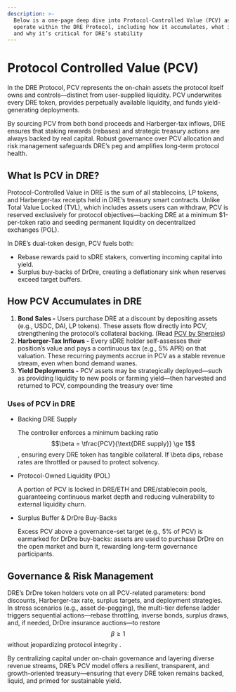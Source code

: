 ```yaml
---
description: >-
  Below is a one-page deep dive into Protocol-Controlled Value (PCV) as it will
  operate within the DRE Protocol, including how it accumulates, what it backs,
  and why it’s critical for DRE’s stability
---
```


# Protocol Controlled Value (PCV)

In the DRE Protocol, PCV represents the on-chain assets the protocol itself owns and controls—distinct from user-supplied liquidity. PCV underwrites every DRE token, provides perpetually available liquidity, and funds yield-generating deployments.

By sourcing PCV from both bond proceeds and Harberger-tax inflows, DRE ensures that staking rewards (rebases) and strategic treasury actions are always backed by real capital. Robust governance over PCV allocation and risk management safeguards DRE’s peg and amplifies long-term protocol health.

## What Is PCV in DRE?

Protocol-Controlled Value in DRE is the sum of all stablecoins, LP tokens, and Harberger-tax receipts held in DRE’s treasury smart contracts. Unlike Total Value Locked (TVL), which includes assets users can withdraw, PCV is reserved exclusively for protocol objectives—backing DRE at a minimum $1-per-token ratio and seeding permanent liquidity on decentralized exchanges (POL).

In DRE’s dual-token design, PCV fuels both:

* Rebase rewards paid to sDRE stakers, converting incoming capital into yield.
* Surplus buy-backs of DrDre, creating a deflationary sink when reserves exceed target buffers.

## How PCV Accumulates in DRE

1. **Bond Sales -** Users purchase DRE at a discount by depositing assets (e.g., USDC, DAI, LP tokens). These assets flow directly into PCV, strengthening the protocol’s collateral backing. (Read [PCV by Sherpies](https://medium.com/sherpa-library/in-pcv-we-trust-e07ed4c5051))
2. **Harberger-Tax Inflows -** Every sDRE holder self-assesses their position’s value and pays a continuous tax (e.g., 5% APR) on that valuation. These recurring payments accrue in PCV as a stable revenue stream, even when bond demand wanes.&#x20;
3. **Yield Deployments -** PCV assets may be strategically deployed—such as providing liquidity to new pools or farming yield—then harvested and returned to PCV, compounding the treasury over time

### Uses of PCV in DRE

*   Backing DRE Supply

    The controller enforces a minimum backing ratio $$\beta = \tfrac{PCV}{\text{DRE supply}} \ge 1$$, ensuring every DRE token has tangible collateral. If \beta dips, rebase rates are throttled or paused to protect solvency.
*   Protocol-Owned Liquidity (POL)

    A portion of PCV is locked in DRE/ETH and DRE/stablecoin pools, guaranteeing continuous market depth and reducing vulnerability to external liquidity churn.
*   Surplus Buffer & DrDre Buy-Backs

    Excess PCV above a governance-set target (e.g., 5% of PCV) is earmarked for DrDre buy-backs: assets are used to purchase DrDre on the open market and burn it, rewarding long-term governance participants.

## Governance & Risk Management

DRE’s DrDre token holders vote on all PCV-related parameters: bond discounts, Harberger-tax rate, surplus targets, and deployment strategies. In stress scenarios (e.g., asset de-pegging), the multi-tier defense ladder triggers sequential actions—rebase throttling, inverse bonds, surplus draws, and, if needed, DrDre insurance auctions—to restore $$\beta\ge1$$ without jeopardizing protocol integrity .

By centralizing capital under on-chain governance and layering diverse revenue streams, DRE’s PCV model offers a resilient, transparent, and growth-oriented treasury—ensuring that every DRE token remains backed, liquid, and primed for sustainable yield.

